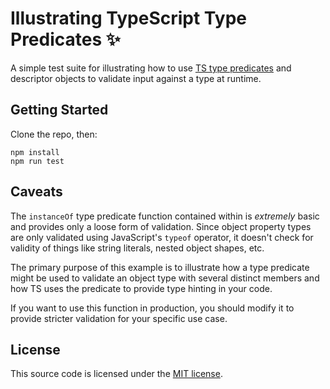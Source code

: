 # Illustrating TypeScript Type Predicates ✨

A simple test suite for illustrating how to use [TS type predicates](https://www.typescriptlang.org/docs/handbook/2/narrowing.html#using-type-predicates) and descriptor objects to validate input against a type at runtime.

## Getting Started

Clone the repo, then:

    npm install
    npm run test

## Caveats

The `instanceOf` type predicate function contained within is _extremely_ basic and provides only a loose form of validation. Since object property types are only validated using JavaScript's `typeof` operator, it doesn't check for validity of things like string literals, nested object shapes, etc.

The primary purpose of this example is to illustrate how a type predicate might be used to validate an object type with several distinct members and how TS uses the predicate to provide type hinting in your code.

If you want to use this function in production, you should modify it to provide stricter validation for your specific use case.

## License

This source code is licensed under the [MIT license](LICENSE.md).
